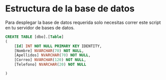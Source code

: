 # Estructura de la base de datos

Para desplegar la base de datos requerida solo necesitas correr este script en tu servidor de bases de datos.

```sql
CREATE TABLE [dbo].[Table]
(
	[Id] INT NOT NULL PRIMARY KEY IDENTITY, 
    [Nombre] NVARCHAR(70) NOT NULL, 
    [Apellidos] NVARCHAR(70) NOT NULL, 
    [Correo] NVARCHAR(120) NOT NULL, 
    [Telefono] NVARCHAR(20) NOT NULL

)
```
